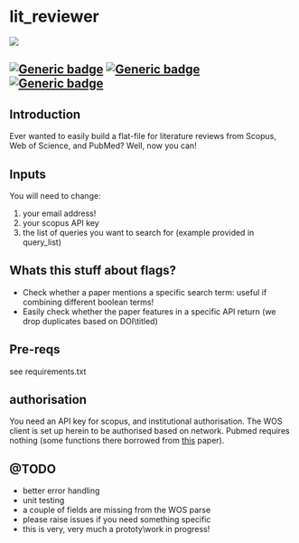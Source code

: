 # lit_reviewer

![](https://png.pngtree.com/thumb_back/fw800/back_our/20190620/ourmid/pngtree-library-cartoon-banner-illustration-image_155272.jpg)

[![Generic badge](https://img.shields.io/badge/Python-3.8-<red>.svg)](https://shields.io/)  [![Generic badge](https://img.shields.io/badge/License-MIT-blue.svg)](https://shields.io/)  [![Generic badge](https://img.shields.io/badge/Maintained-Yes-green.svg)](https://shields.io/)
---

## Introduction

Ever wanted to easily build a flat-file for literature reviews from Scopus, Web of Science, and PubMed? Well, now you can!

## Inputs

You will need to change: 
  1. your email address!
  2. your scopus API key
  3. the list of queries you want to search for (example provided in query_list)
  
## Whats this stuff about flags?

* Check whether a paper mentions a specific search term: useful if combining different boolean terms!
* Easily check whether the paper features in a specific API return (we drop duplicates based on DOI\titled)

## Pre-reqs

see requirements.txt

## authorisation

You need an API key for scopus, and institutional authorisation. The WOS client is set up herein to be authorised based on network. Pubmed requires nothing (some functions there borrowed from [this](https://www.nature.com/articles/s42003-018-0261-x) paper).

## @TODO

* better error handling
* unit testing
* a couple of fields are missing from the WOS parse
* please raise issues if you need something specific
* this is very, very much a prototy\work in progress!
